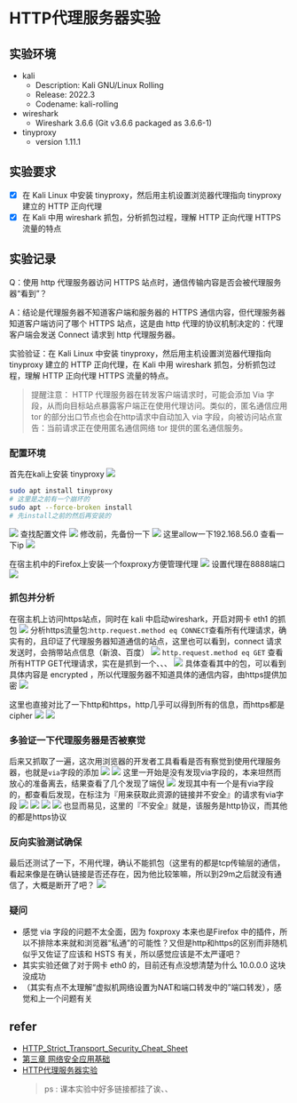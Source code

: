 # HTTP代理服务器实验

## 实验环境 
- kali
  - Description:    Kali GNU/Linux Rolling
  - Release:        2022.3
  - Codename:       kali-rolling
- wireshark
  - Wireshark 3.6.6 (Git v3.6.6 packaged as 3.6.6-1)
- tinyproxy
  - version 1.11.1


## 实验要求
- [x] 在 Kali Linux 中安装 tinyproxy，然后用主机设置浏览器代理指向 tinyproxy 建立的 HTTP 正向代理
- [x] 在 Kali 中用 wireshark 抓包，分析抓包过程，理解 HTTP 正向代理 HTTPS 流量的特点
  
## 实验记录

Q：使用 http 代理服务器访问 HTTPS 站点时，通信传输内容是否会被代理服务器“看到”？

A：结论是代理服务器不知道客户端和服务器的 HTTPS 通信内容，但代理服务器知道客户端访问了哪个 HTTPS 站点，这是由 http 代理的协议机制决定的：代理客户端会发送 Connect 请求到 http 代理服务器。

实验验证：在 Kali Linux 中安装 tinyproxy，然后用主机设置浏览器代理指向 tinyproxy 建立的 HTTP 正向代理，在 Kali 中用 wireshark 抓包，分析抓包过程，理解 HTTP 正向代理 HTTPS 流量的特点。
> 提醒注意：
> HTTP 代理服务器在转发客户端请求时，可能会添加 Via 字段，从而向目标站点暴露客户端正在使用代理访问。类似的，匿名通信应用 tor 的部分出口节点也会在http请求中自动加入 via 字段，向被访问站点宣告：当前请求正在使用匿名通信网络 tor 提供的匿名通信服务。

### 配置环境
首先在kali上安装 tinyproxy 
![](img/tiny_install.png)
```sh
sudo apt install tinyproxy
# 这里是之前有一个崩坏的
sudo apt --force-broken install 
# 先install之前的然后再安装的
```
![](img/start_tinyproxy.png)
查找配置文件
![](img/etc.png)
修改前，先备份一下
![](img/bak_conf.png)
这里allow一下192.168.56.0
查看一下ip
![](img/ip.png)

在宿主机中的Firefox上安装一个foxproxy方便管理代理
![](img/tiny.png)
设置代理在8888端口
![](img/foxproxy.png)

### 抓包并分析
在宿主机上访问https站点，同时在 kali 中启动wireshark，开启对网卡 eth1 的抓包
![](img/proxy_suc.png)
分析https流量包:`http.request.method eq CONNECT`查看所有代理请求，确实有的，且印证了代理服务器知道通信的站点，这里也可以看到，connect 请求发送时，会捎带站点信息（新浪、百度）
![](img/wireshark1.png)
`http.request.method eq GET` 查看所有HTTP GET代理请求，实在是抓到一个、、、
![](img/get.png)
具体查看其中的包，可以看到具体内容是 encrypted ，所以代理服务器不知道具体的通信内容，由https提供加密
![](img/encrypted.png)

这里也直接对比了一下http和https，http几乎可以得到所有的信息，而https都是 cipher 
![](img/http.png)
![](img/https.png)

### 多验证一下代理服务器是否被察觉
后来又抓取了一遍，这次用浏览器的开发者工具看看是否有察觉到使用代理服务器，也就是`via`字段的添加
![](img/again.png)
![](img/no_via.png)
这里一开始是没有发现via字段的，本来坦然而放心的准备离去，结果查看了几个发现了端倪
![](img/no、、.png)
发现其中有一个是有via字段的，都查看后发现，在标注为『用来获取此资源的链接并不安全』的请求有via字段
![](img/insecure.png)
![](img/via1.png)
![](img/via2.png)
![](img/via3.png)
也显而易见，这里的『不安全』就是，该服务是http协议，而其他的都是https协议

### 反向实验测试确保
最后还测试了一下，不用代理，确认不能抓包（这里有的都是tcp传输层的通信，看起来像是在确认链接是否还存在，因为他比较笨嘛，所以到29m之后就没有通信了，大概是断开了吧？
![](img/测试.png)

### 疑问
-  感觉 via 字段的问题不太全面，因为 foxproxy 本来也是Firefox 中的插件，所以不排除本来就和浏览器“私通”的可能性？又但是http和https的区别而非随机似乎又佐证了应该和 HSTS 有关，所以感觉应该是不太严谨吧？
-  其实实验还做了对于网卡 eth0 的，目前还有点没想清楚为什么 10.0.0.0 这块没成功
-  （其实有点不太理解“虚拟机网络设置为NAT和端口转发中的”端口转发），感觉和上一个问题有关


## refer
- [HTTP_Strict_Transport_Security_Cheat_Sheet](https://cheatsheetseries.owasp.org/cheatsheets/HTTP_Strict_Transport_Security_Cheat_Sheet.html)
- [第三章 网络安全应用基础](https://c4pr1c3.github.io/cuc-ns/chap0x03/main.html#312-http-%E4%BB%A3%E7%90%86)
- [HTTP代理服务器实验](https://c4pr1c3.github.io/cuc-ns/chap0x03/exp.html)
  > ps : 课本实验中好多链接都挂了诶、、
